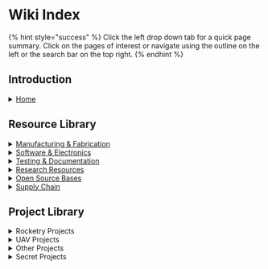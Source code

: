 # Wiki Index

{% hint style="success" %}
Click the left drop down tab for a quick page summary. Click on the pages of interest or navigate using the outline on the left or the search bar on the top right.
{% endhint %}

## Introduction

<details>

<summary><a href="../">Home</a></summary>

Homepage and landing page for the wiki

</details>

## Resource Library

<details>

<summary><a href="../resource-library/manufacturing-and-fabrication/">Manufacturing &#x26; Fabrication</a></summary>

Library of resources and reference about 3D printing, CNC machining, and anything manufacturing or fabrication.

</details>

<details>

<summary><a href="../resource-library/software-and-electronics/">Software &#x26; Electronics</a></summary>

Library of resources about electronics and software.

</details>

<details>

<summary><a href="../testing-and-documentation/">Testing &#x26; Documentation</a></summary>

Tools and references for testing and validation along with documentation&#x20;

</details>

<details>

<summary><a href="../research-resources/">Research Resources</a></summary>

Library of resources to research various topics for projects. This includes studying basic theory and application.&#x20;

</details>

<details>

<summary><a href="../open-development-platforms/">Open Source Bases</a></summary>

List and resources of other open source projects and design architectures we utilize in our projects.&#x20;

</details>

<details>

<summary><a href="../vendors-and-supply-chain/">Supply Chain</a></summary>

List of suppliers with our personal reviews along with Bills of Material tools.

</details>

##

## Project Library

<details>

<summary>Rocketry Projects</summary>

[K-9 TVC V8](../rocketry-projects/k-9-tvc-v8.md)

[K-9 TVC Gen 2](../rocketry-projects/k-9-tvc-gen-2.md)

[K-9 TVC Mega](../rocketry-projects/k-9-tvc-mega.md)

[K-9 TVC Hopper](../rocketry-projects/k-9-tvc-hopper.md)

[Model Rocket Landing Legs](../rocketry-projects/model-rocket-landing-legs.md)

[WOOF Launch Computer](../rocketry-projects/woof-launch-computer/)

[Model Rocket GCS](../rocketry-projects/model-rocket-gcs.md)

</details>

<details>

<summary>UAV Projects</summary>

[Valor sUAS](../uav-projects/valor-suas/)

</details>

<details>

<summary>Other Projects</summary>



</details>

<details>

<summary>Secret Projects</summary>

[Black Wolf sUAS](https://youtu.be/dQw4w9WgXcQ)

</details>
